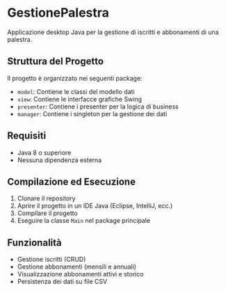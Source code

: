 # GestionePalestra

Applicazione desktop Java per la gestione di iscritti e abbonamenti di una palestra.

## Struttura del Progetto

Il progetto è organizzato nei seguenti package:
- `model`: Contiene le classi del modello dati
- `view`: Contiene le interfacce grafiche Swing
- `presenter`: Contiene i presenter per la logica di business
- `manager`: Contiene i singleton per la gestione dei dati

## Requisiti
- Java 8 o superiore
- Nessuna dipendenza esterna

## Compilazione ed Esecuzione

1. Clonare il repository
2. Aprire il progetto in un IDE Java (Eclipse, IntelliJ, ecc.)
3. Compilare il progetto
4. Eseguire la classe `Main` nel package principale

## Funzionalità
- Gestione iscritti (CRUD)
- Gestione abbonamenti (mensili e annuali)
- Visualizzazione abbonamenti attivi e storico
- Persistenza dei dati su file CSV 